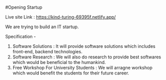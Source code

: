 #Opening Startup

Live site Link : https://kind-turing-69395f.netlify.app/

We are trying to build an IT startup. 

Specification - 

1. Software Solutions : It will provide software solutions which includes front-end, backend technologies. 
2. Software Research : We will also do research to provide best softwares which would be beneficial to the humankind.
3. Free Workshop For University Students : We will arragne workshop which would benefit the students for their future career.


